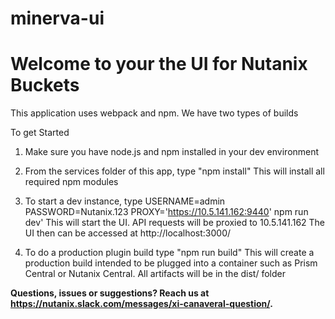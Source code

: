 # minerva-ui


# Welcome to your the UI for Nutanix Buckets

This application uses webpack and npm. We have two types of builds

To get Started
  1. Make sure you have node.js and npm installed in your dev environment

  2. From the services folder of this app, type "npm install"
     This will install all required npm modules

  3. To start a dev instance, type
     USERNAME=admin PASSWORD=Nutanix.123 PROXY='https://10.5.141.162:9440' npm run dev'
     This will start the UI. API requests will be proxied to 10.5.141.162
     The UI then can be accessed at http://localhost:3000/

  4. To do a production plugin build type "npm run build"
     This will create a production build intended to be plugged into a container
     such as Prism Central or Nutanix Central.
     All artifacts will be in the dist/ folder

__Questions, issues or suggestions? Reach us at https://nutanix.slack.com/messages/xi-canaveral-question/.__

